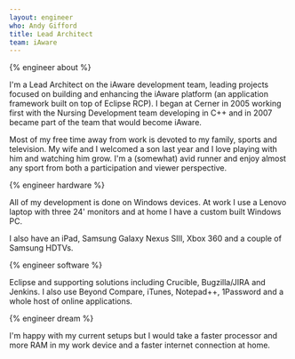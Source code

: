 ```yaml
---
layout: engineer
who: Andy Gifford
title: Lead Architect
team: iAware
---
```


{% engineer about %}

I'm a Lead Architect on the iAware development team, leading projects focused on building and enhancing the iAware platform (an application framework built on top of Eclipse RCP). I began at Cerner in 2005 working first with the Nursing Development team developing in C++ and in 2007 became part of the team that would become iAware.
 
Most of my free time away from work is devoted to my family, sports and television. My wife and I welcomed a son last year and I love playing with him and watching him grow. I'm a (somewhat) avid runner and enjoy almost any sport from both a participation and viewer perspective.

{% engineer hardware %}

All of my development is done on Windows devices. At work I use a Lenovo laptop with three 24' monitors and at home I have a custom built Windows PC.
 
I also have an iPad, Samsung Galaxy Nexus SIII, Xbox 360 and a couple of Samsung HDTVs.

{% engineer software %}

Eclipse and supporting solutions including Crucible, Bugzilla/JIRA and Jenkins. I also use Beyond Compare, iTunes, Notepad++, 1Password and a whole host of online applications.

{% engineer dream %}

I'm happy with my current setups but I would take a faster processor and more RAM in my work device and a faster internet connection at home.